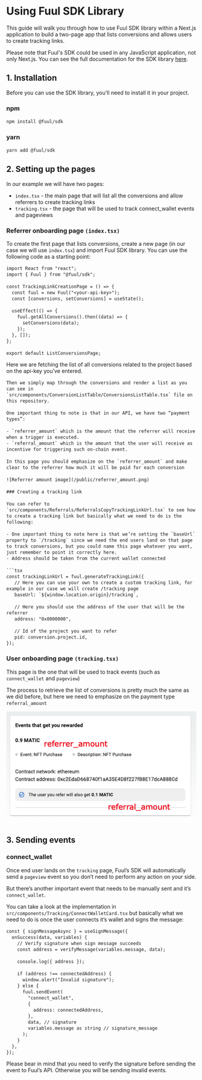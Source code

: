 # Using Fuul SDK Library

This guide will walk you through how to use Fuul SDK library within a Next.js application to build a two-page app that lists conversions and allows users to create tracking links.

Please note that Fuul's SDK could be used in any JavaScript application, not only Next.js. You can see the full documentation for the SDK library [here](https://docs.fuul.xyz/technical-guide-for-projects/building-a-partner-onboarding-page-using-the-fuul-sdk).

## 1. Installation

Before you can use the SDK library, you'll need to install it in your project.

### npm

```bash
npm install @fuul/sdk
```

### yarn

```bash
yarn add @fuul/sdk
```

## 2. Setting up the pages

In our example we will have two pages:

- `index.tsx` - the main page that will list all the conversions and allow referrers to create tracking links
- `tracking.tsx` - the page that will be used to track connect_wallet events and pageviews

### Referrer onboarding page `(index.tsx)`

To create the first page that lists conversions, create a new page (in our case we will use `index.tsx`) and import Fuul SDK library. You can use the following code as a starting point:

```tsx
import React from "react";
import { Fuul } from "@fuul/sdk";

const TrackingLinkCreationPage = () => {
  const fuul = new Fuul("<your-api-key>");
  const [conversions, setConversions] = useState();

  useEffect(() => {
    fuul.getAllConversions().then((data) => {
      setConversions(data);
    });
  }, []);
};

export default ListConversionsPage;
```

Here we are fetching the list of all conversions related to the project based on the api-key you’ve entered.

````
Then we simply map through the conversions and render a list as you can see in `src/components/ConversionListTable/ConversionsListTable.tsx` file on this repository.

One important thing to note is that in our API, we have two “payment types”:

- `referrer_amount` which is the amount that the referrer will receive when a trigger is executed.
- `referral_amount` which is the amount that the user will receive as incentive for triggering such on-chain event.

In this page you should emphasize on the `referrer_amount` and make clear to the referrer how much it will be paid for each conversion

![Referrer amount image](/public/referrer_amount.png)

### Creating a tracking link

You can refer to `src/components/Referrals/ReferralsCopyTrackingLinkUrl.tsx` to see how to create a tracking link but basically what we need to do is the following:

- One important thing to note here is that we’re setting the `baseUrl` property to `/tracking` since we need the end users land on that page to track conversions, but you could name this page whatever you want, just remember to point it correctly here.
- Address should be taken from the current wallet connected

```tsx
const trackingLinkUrl = fuul.generateTrackingLink({
   // Here you can use your own to create a custom tracking link, for example in our case we will create /tracking page
   baseUrl: `${window.location.origin}/tracking`,

   // Here you should use the address of the user that will be the referrer
   address: "0x0000000",

   // Id of the project you want to refer
   pid: conversion.project.id,
});
````

### User onboarding page `(tracking.tsx)`

This page is the one that will be used to track events (such as `connect_wallet` and `pageview`)

The process to retrieve the list of conversions is pretty much the same as we did before, but here we need to emphasize on the payment type `referral_amount`

![Referral amount image](/public/referral_amount.png)

## 3. Sending events

### connect_wallet

Once end user lands on the `tracking` page, Fuul’s SDK will automatically send a `pageview` event so you don’t need to perform any action on your side.

But there’s another important event that needs to be manually sent and it’s `connect_wallet`.

You can take a look at the implementation in `src/components/Tracking/ConnectWalletCard.tsx` but basically what we need to do is once the user connects it’s wallet and signs the message:

```tsx
const { signMessageAsync } = useSignMessage({
  onSuccess(data, variables) {
    // Verify signature when sign message succeeds
    const address = verifyMessage(variables.message, data);

    console.log({ address });

    if (address !== connectedAddress) {
      window.alert("Invalid signature");
    } else {
      fuul.sendEvent(
        "connect_wallet",
        {
          address: connectedAddress,
        },
        data, // signature
        variables.message as string // signature_message
      );
    }
  },
});
```

Please bear in mind that you need to verify the signature before sending the event to Fuul’s API. Otherwise you will be sending invalid events.
